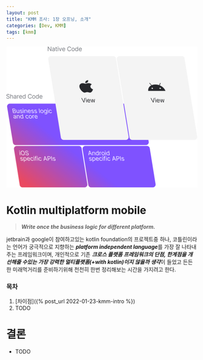 ```yaml
---
layout: post
title: "KMM 조사: 1장 오프닝, 소개"
categories: [Dev, KMM]
tags: [kmm]
---
```


![kmm](/assets/img/220122-1-1.svg)

# Kotlin multiplatform mobile

> ***Write once the business logic for different platform.***
>

jetbrain과 google이 참여하고있는 kotlin foundation의 프로젝트중 하나, 코틀린이라는 언어가 궁극적으로 지향하는 ***platform independent language***를 가장 잘 나타내주는 프레임워크이며, 개인적으로 기존 ***크로스 플랫폼 프레임워크의 단점, 한계점을 개선해줄 수있는 가장 강력한 멀티플랫폼(+with kotlin)이지 않을까 생각***이 들었고 든든한 미래먹거리를 준비하기위해 천천히 한번 정리해보는 시간을 가지려고 한다.

### 목차

1. [차이점]({% post_url 2022-01-23-kmm-intro %})
2. TODO

# 결론

- TODO
